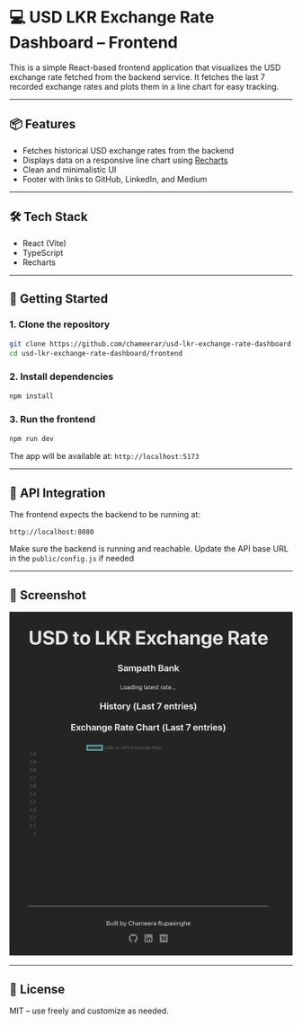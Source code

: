 # 💻 USD LKR Exchange Rate Dashboard – Frontend

This is a simple React-based frontend application that visualizes the USD exchange rate fetched from the backend service. It fetches the last 7 recorded exchange rates and plots them in a line chart for easy tracking.

---

## 📦 Features

- Fetches historical USD exchange rates from the backend
- Displays data on a responsive line chart using [Recharts](https://recharts.org/)
- Clean and minimalistic UI
- Footer with links to GitHub, LinkedIn, and Medium

---

## 🛠️ Tech Stack

- React (Vite)
- TypeScript
- Recharts

---

## 🚀 Getting Started

### 1. Clone the repository

```bash
git clone https://github.com/chameerar/usd-lkr-exchange-rate-dashboard.git
cd usd-lkr-exchange-rate-dashboard/frontend
```

### 2. Install dependencies

```bash
npm install
```

### 3. Run the frontend

```bash
npm run dev
```

The app will be available at: `http://localhost:5173`

---

## 🔌 API Integration

The frontend expects the backend to be running at:

```
http://localhost:8080
```

Make sure the backend is running and reachable. Update the API base URL in the `public/config.js` if needed

---

## 📸 Screenshot

![Screenshot](./screenshot.png)

---

## 📜 License

MIT – use freely and customize as needed.
